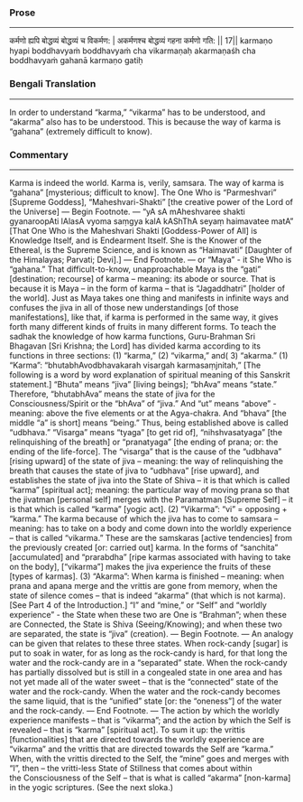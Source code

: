 ### Prose 
 --- 
कर्मणो ह्यपि बोद्धव्यं बोद्धव्यं च विकर्मण: |
अकर्मणश्च बोद्धव्यं गहना कर्मणो गति: || 17||
karmaṇo hyapi boddhavyaṁ boddhavyaṁ cha vikarmaṇaḥ
akarmaṇaśh cha boddhavyaṁ gahanā karmaṇo gatiḥ

### Bengali Translation 
 --- 
In order to understand “karma,” “vikarma” has to be understood, and “akarma” also has to be understood. This is because the way of karma is “gahana” (extremely difficult to know). 

### Commentary 
 --- 
Karma is indeed the world. Karma is, verily, samsara. The way of karma is “gahana” [mysterious; difficult to know]. The One Who is “Parmeshvari” [Supreme Goddess], “Maheshvari-Shakti” [the creative power of the Lord of the Universe] — Begin Footnote. — “yA sA mAheshvaree shakti gyanaroopAti lAlasA vyoma saṃgya kalA kAShThA seyaṃ haimavatee matA” [That One Who is the Maheshvari Shakti [Goddess-Power of All] is Knowledge Itself, and is Endearment Itself. She is the Knower of the Ethereal, is the Supreme Science, and is known as “Haimavati” [Daughter of the Himalayas; Parvati; Devi].] — End Footnote. — or “Maya” - it She Who is “gahana.” That difficult-to-know, unapproachable Maya is the “gati” [destination; recourse] of karma – meaning: its abode or source. That is because it is Maya – in the form of karma – that is “Jagaddhatri” [holder of the world]. Just as Maya takes one thing and manifests in infinite ways and confuses the jiva in all of those new understandings [of those manifestations], like that, if karma is performed in the same way, it gives forth many different kinds of fruits in many different forms. To teach the sadhak the knowledge of how karma functions, Guru-Brahman Sri Bhagavan [Sri Krishna; the Lord] has divided karma according to its functions in three sections: (1) “karma,” (2) “vikarma,” and( 3) “akarma.” (1) “Karma”: “bhutabhAvodbhavakarah visargah karmasaṃjnitah,” [The following is a word by word explanation of  spiritual meaning of this Sanskrit statement.] “Bhuta” means “jiva” [living beings]; “bhAva” means “state.” Therefore, “bhutabhAva” means the state of jiva for the Consciousness/Spirit or the “bhAva” of “jiva.” And “ut” means “above” - meaning: above the five elements or at the Agya-chakra. And “bhava” [the middle “a” is short] means “being.” Thus, being established above is called “udbhava.” “Visarga” means “tyaga” [to get rid of], “nihshvasatyaga” [the relinquishing of the breath] or “pranatyaga” [the ending of prana; or: the ending of the life-force]. The “visarga” that is the cause of the “udbhava” [rising upward] of the state of jiva – meaning: the way of relinquishing the breath that causes the state of jiva to “udbhava” [rise upward], and establishes the state of jiva into the State of Shiva – it is that which is called “karma” [spiritual act]; meaning: the particular way of moving prana so that the jivatman [personal self] merges with the Paramatman [Supreme Self] – it is that which is called “karma” [yogic act]. (2) “Vikarma”: “vi” = opposing + “karma.” The karma because of which the jiva has to come to samsara – meaning: has to take on a body and come down into the worldly experience – that is called “vikarma.” These are the samskaras [active tendencies] from the previously created [or: carried out] karma. In the forms of “sanchita” [accumulated] and “prarabdha” [ripe karmas associated with having to take on the body], [“vikarma”] makes the jiva experience the fruits of these [types of karmas]. (3) “Akarma”: When karma is finished – meaning: when prana and apana merge and the vrittis are gone from memory, when the state of silence comes – that is indeed “akarma” (that which is not karma). [See Part 4 of the Introduction.] “I” and “mine,” or “Self” and “worldly experience” - the State when these two are One is “Brahman”; when these are Connected, the State is Shiva (Seeing/Knowing); and when these two are separated, the state is “jiva” (creation). — Begin Footnote. — An analogy can be given that relates to these three states. When rock-candy [sugar] is put to soak in water, for as long as the rock-candy is hard, for that long the water and the rock-candy are in a “separated” state. When the rock-candy has partially dissolved but is still in a congealed state in one area and has not yet made all of the water sweet – that is the “connected” state of the water and the rock-candy. When the water and the rock-candy becomes the same liquid, that is the “unified” state [or: the “oneness”] of the water and the rock-candy. — End Footnote. — The action by which the worldly experience manifests – that is “vikarma”; and the action by which the Self is revealed – that is “karma” [spiritual act]. To sum it up: the vrittis [functionalities] that are directed towards the worldly experience are “vikarma” and the vrittis that are directed towards the Self are “karma.” When, with the vrittis directed to the Self, the “mine” goes and merges with “I”, then – the vritti-less State of Stillness that comes about within the Consciousness of the Self – that is what is called “akarma” [non-karma] in the yogic scriptures. (See the next sloka.) 